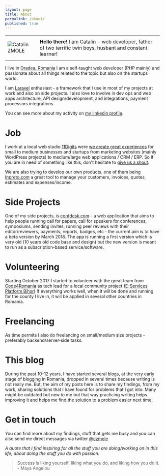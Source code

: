 ```yaml
---
layout: page
title: About
permalink: /about/
published: true
---
```




<table border="0" cellspacing="0">
    <tr>
        <td><img src="http://zmole.ro/cata.png" alt="Catalin ZMOLE"></td>
        <td style="padding: 10px; vertical-align: middle;"><b>Hello there!</b> I am Catalin - web developer, father of two terrific twin boys, husbant and constant learner!</td>
    </tr>
</table>


I live in [Oradea, Romania](https://www.facebook.com/visitoradea/) I am a self-taught web developer (PHP mainly) and passionate about all things related to the topic but also on the startups world.

I am [Laravel](https://laravel.com) enthusiast - a framework that I use in most of my projects at work and also on side projects.
I also love to involve in dev ops and web apps architecture, API design/development, and integrations, payment processors integrations.

You can see more about my activity on [my linkedin profile](https://www.linkedin.com/in/czmole/).

# Job

I work at a local web studio [11Digits](http://www.11digits.com) were [we create great experiences](http://www.11digits.com/our-work/) for small to medium businesses and startups from marketing websites (mainly WordPress projects) to medium/large web applications / CRM / ERP. So if you are in need of something like this, don't hesitate to [give us a shout](http://www.11digits.com/contact/).

We are also trying to develop our own products, one of them being [Inpreto.com](https://www.inpreto.com/en/tour/clients-management/) a great tool to manage your customers, invoices, quotes, estimates and expenses/income.

# Side Projects

One of my side projects, is [confdesk.com](https://confdesk.com) - a web application that aims to help people running call for papers, call for speakers for conferences, symposiums, sending invites, running peer reviews with their editor/reviewers, payments, reports, badges, etc - the current aim is to have a beta version by March 2018. The app is running a first version which is very old (10 years old code base and design) but the new version is meant to run as a subscription-based service/software.

# Volunteering

Starting October 2017 I started to volunteer with the great team from [Code4Romania](https://code4.ro/en/who-we-are/) as tech lead for a local community project ([E-Services Platform Bihor](https://code4.ro/en/project/e-services-platform-bihor/)) If everything works well, when it will be done and running for the county I live in, it will be applied in several other countries in Romania.

# Freelancing
As time permits I also do freelancing on small/medium size projects - preferably backend/server-side tasks.

# This blog

During the past 10-12 years, I have started several blogs, at the very early stage of blogging in Romania, dropped in several times because writing is not really me. But, the aim of my posts here is to share my findings, from my work, sharing solutions that I have found for problems that I got into. Many might be outdated but new to me but that way practicing writing helps improving it and helps me find the solution to a problem easier next time.

# Get in touch

You can find more about my findings, stuff that gets me busy and you can also send me direct messages via twitter [@czmole](https://twitter.com/czmole)

_A quote that I find inspiring for all the stuff you are doing/working on in this life, about doing the stuff you do with passion._

> Success is liking yourself, liking what you do, and liking how you do it. - Maya Angelou
